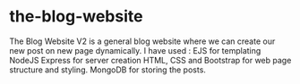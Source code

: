 # the-blog-website
The Blog Website V2 is a general blog website where we can create our new post on new page dynamically.
I have used :
  EJS for templating
  NodeJS Express for server creation
  HTML, CSS and Bootstrap for web page structure and styling.
  MongoDB for storing the posts.
  
